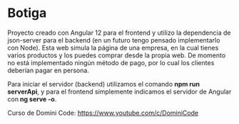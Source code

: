 # Botiga
Proyecto creado con Angular 12 para el frontend y utilizo la dependencia de json-server para el backend (en un futuro tengo pensado implementarlo con Node). Esta web simula la página de una empresa, en la cual tienes varios productos y los puedes comprar desde la propia web. De momento no está implementado ningún método de pago, por lo cual los clientes deberían pagar en persona. <br>

Para iniciar el servidor (backend) utilizamos el comando <b> npm run serverApi</b>, y para el frontend simplemente indicamos el servidor de Angular con<b> ng serve -o</b>. <br>

Curso de Domini Code: https://www.youtube.com/c/DominiCode

